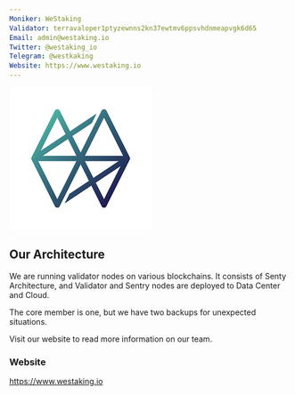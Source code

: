 ```yaml
---
Moniker: WeStaking
Validator: terravaloper1ptyzewnns2kn37ewtmv6ppsvhdnmeapvgk6d65
Email: admin@westaking.io
Twitter: @westaking_io
Telegram: @westkaking
Website: https://www.westaking.io
---
```


![westaking](westaking.png)


## Our Architecture

We are running validator nodes on various blockchains.
It consists of Senty Architecture, and Validator and Sentry nodes are deployed to Data Center and Cloud.

The core member is one, but we have two backups for unexpected situations.

Visit our website to read more information on our team.

### Website

https://www.westaking.io

